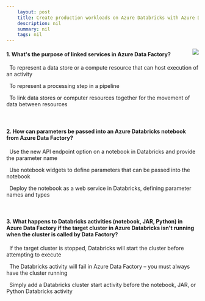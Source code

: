```yaml
---
    layout: post
    title: Create production workloads on Azure Databricks with Azure Data Factory 
    description: nil
    summary: nil
    tags: nil
---
```



 <a target="_blank" href="https://docs.microsoft.com/en-us/learn/modules/create-production-workloads-azure-databricks-azure-data-factory/4-knowledge-check/"><i class="fas fa-external-link-alt"></i> </a>
 <img align="right" src="https://docs.microsoft.com/en-us/learn/achievements/create-production-workloads-azure-databricks-azure-data-factory.svg">
####  1. What's the purpose of linked services in Azure Data Factory?


<i class='fas fa-check-square' style='color: Dodgerblue;'></i> &nbsp;&nbsp;To represent a data store or a compute resource that can host execution of an activity

<i class='far fa-square'></i> &nbsp;&nbsp;To represent a processing step in a pipeline

<i class='far fa-square'></i> &nbsp;&nbsp;To link data stores or computer resources together for the movement of data between resources
<br />
<br />
<br />

####  2. How can parameters be passed into an Azure Databricks notebook from Azure Data Factory?


<i class='far fa-square'></i> &nbsp;&nbsp;Use the new API endpoint option on a notebook in Databricks and provide the parameter name

<i class='fas fa-check-square' style='color: Dodgerblue;'></i> &nbsp;&nbsp;Use notebook widgets to define parameters that can be passed into the notebook

<i class='far fa-square'></i> &nbsp;&nbsp;Deploy the notebook as a web service in Databricks, defining parameter names and types
<br />
<br />
<br />

####  3. What happens to Databricks activities (notebook, JAR, Python) in Azure Data Factory if the target cluster in Azure Databricks isn't running when the cluster is called by Data Factory?


<i class='fas fa-check-square' style='color: Dodgerblue;'></i> &nbsp;&nbsp;If the target cluster is stopped, Databricks will start the cluster before attempting to execute

<i class='far fa-square'></i> &nbsp;&nbsp;The Databricks activity will fail in Azure Data Factory – you must always have the cluster running

<i class='far fa-square'></i> &nbsp;&nbsp;Simply add a Databricks cluster start activity before the notebook, JAR, or Python Databricks activity
<br />
<br />
<br />
